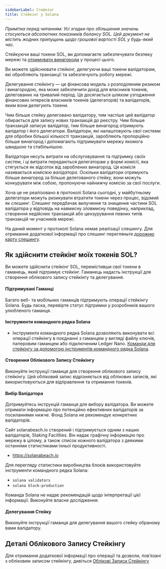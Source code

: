 ```yaml
---
sidebarLabel: Стейкінг
title: Стейкінг у Solana
---
```


_Примітка перед читанням: Усі згадки про збільшення значень стосуються
абсолютних показників балансу SOL. Цей документ не містить жодних припущень щодо
грошової вартості SOL у будь-який час._

Стейкуючи ваші токени SOL, ви допомагаєте забезпечувати безпеку мережі та
[отримувати винагороди](https://docs.anza.xyz/implemented-proposals/staking-rewards)
у процесі цього.

Ви можете здійснювати стейкінг, делегуючи ваші токени валідаторам, які
обробляють транзакції та забезпечують роботу мережі.

Делегування стейкінгу — це фінансова модель з розподіленим ризиком і
винагородою, яка може забезпечити дохід для власників токенів, делегованих на
тривалий період. Це досягається шляхом узгодження фінансових інтересів власників
токенів (делегаторів) та валідаторів, яким вони делегують токени.

Чим більше стейку делеговано валідатору, тим частіше цей валідатор обирається
для запису нових транзакцій до реєстру. Чим більше транзакцій записує валідатор,
тим більше винагород отримують валідатор і його делегатори. Валідатори, які
налаштовують свої системи для обробки більшої кількості транзакцій, заробляють
пропорційно більше винагород і допомагають підтримувати мережу якомога швидшою
та стабільнішою.

Валідатори несуть витрати на обслуговування та підтримку своїх систем, і ці
витрати передаються делегаторам у формі комісії, яка стягується як відсоток від
зароблених винагород. Ця комісія називається _комісією валідатора_. Оскільки
валідатори отримують більше винагород за більше делегованого стейку, вони можуть
конкурувати між собою, пропонуючи найнижчу комісію за свої послуги.

Хоча це не реалізовано в протоколі Solana сьогодні, у майбутньому делегатори
можуть ризикувати втратити токени через процес, відомий як _слешинг_. Слешинг
передбачає вилучення та знищення частини SOL валідатора у відповідь на навмисну
зловмисну поведінку, наприклад, створення недійсних транзакцій або цензурування
певних типів транзакцій чи учасників мережі.

На даний момент у протоколі Solana немає реалізації слешингу. Для отримання
додаткової інформації про слешинг перегляньте
[дорожню карту слешингу](https://docs.anza.xyz/proposals/optimistic-confirmation-and-slashing#slashing-roadmap).

## Як здійснити стейкінг моїх токенів SOL?

Ви можете здійснити стейкінг SOL, перемістивши свої токени в гаманець, який
підтримує стейкінг. Гаманець надасть інструкції для створення облікового запису
стейкінгу та делегування.

#### Підтримувані Гаманці

Багато веб- та мобільних гаманців підтримують операції стейкінгу Solana. Будь
ласка, перевірте статус підтримки у розробників вашого улюбленого гаманця.

#### Інструменти командного рядка Solana

- Інструменти командного рядка Solana дозволяють виконувати всі операції
  стейкінгу в поєднанні з гаманцем у вигляді файлу ключів, паперовим гаманцем
  або підключеним Ledger Nano.
  [Команди для стейкінгу за допомогою інструментів командного рядка Solana](https://docs.anza.xyz/cli/examples/delegate-stake).

#### Створення Облікового Запису Стейкінгу

Виконуйте інструкції гаманця для створення облікового запису стейкінгу. Цей
обліковий запис відрізняється від облікових записів, які використовуються для
відправлення та отримання токенів.

#### Вибір Валідатора

Дотримуйтесь інструкцій гаманця для вибору валідатора. Ви можете отримати
інформацію про потенційно ефективних валідаторів за посиланнями нижче. Фонд
Solana не рекомендує конкретних валідаторів.

Сайт solanabeach.io створений і підтримується одним з наших валідаторів, Staking
Facilities. Він надає графічну інформацію про мережу в цілому, а також список
кожного валідатора з деякими останніми статистиками їхньої продуктивності.

- https://solanabeach.io

Для перегляду статистики виробництва блоків використовуйте інструменти
командного рядка Solana:

- `solana validators`
- `solana block-production`

Команда Solana не надає рекомендацій щодо інтерпретації цієї інформації.
Виконуйте власне дослідження.

#### Делегування Стейку

Виконуйте інструкції гаманця для делегування вашого стейку обраному вами
валідатору.

## Деталі Облікового Запису Стейкінгу

Для отримання додаткової інформації про операції та дозволи, пов’язані з
обліковим записом стейкінгу, дивіться
[Облікові Записи Стейкінгу](/docs/uk/economics/staking/stake-accounts.md)
